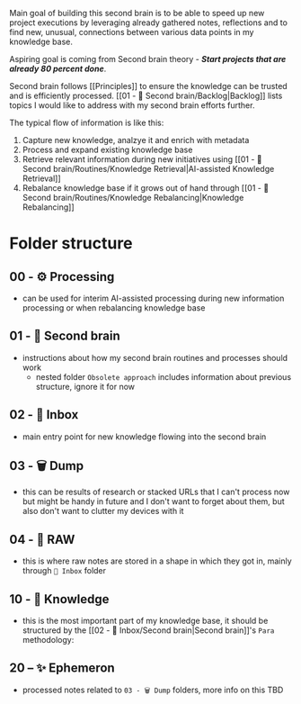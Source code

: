 Main goal of building this second brain is to be able to speed up new project executions by leveraging already gathered notes, reflections and to find new, unusual, connections between various data points in my knowledge base.

Aspiring goal is coming from Second brain theory - **_Start projects that are already 80 percent done_**.

Second brain follows [[Principles]] to ensure the knowledge can be trusted and is efficiently processed. [[01 - 🤖 Second brain/Backlog|Backlog]] lists topics I would like to address with my second brain efforts further.

The typical flow of information is like this:
1. Capture new knowledge, analzye it and enrich with metadata 
2. Process and expand existing knowledge base
3. Retrieve relevant information during new initiatives using [[01 - 🤖 Second brain/Routines/Knowledge Retrieval|AI-assisted Knowledge Retrieval]]
4. Rebalance knowledge base if it grows out of hand through [[01 - 🤖 Second brain/Routines/Knowledge Rebalancing|Knowledge Rebalancing]]

# Folder structure
## 00 - ⚙️ Processing
- can be used for interim AI-assisted processing during new information processing or when rebalancing knowledge base
## 01 - 🤖 Second brain
- instructions about how my second brain routines and processes should work
	- nested folder `Obsolete approach` includes information about previous structure, ignore it for now
## 02 - 📩 Inbox
- main entry point for new knowledge flowing into the second brain
## 03 - 🗑️ Dump
- this can be results of research or stacked URLs that I can't process now but might be handy in future and I don't want to forget about them, but also don't want to clutter my devices with it
## 04 - 💽 RAW
- this is where raw notes are stored in a shape in which they got in, mainly through `📩 Inbox` folder
## 10 - 🧠 Knowledge
- this is the most important part of my knowledge base, it should be structured by the [[02 - 📩 Inbox/Second brain|Second brain]]'s `Para` methodology:
## 20 – ✨ Ephemeron
- processed notes related to `03 - 🗑️ Dump` folders, more info on this TBD